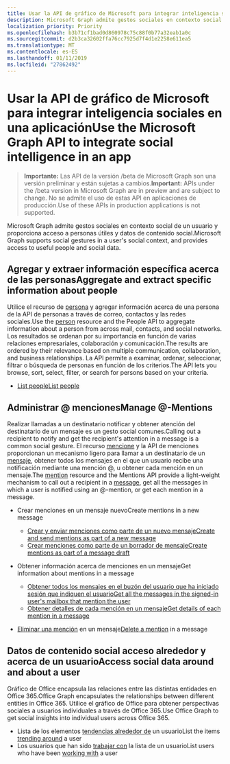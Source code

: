 ```yaml
---
title: Usar la API de gráfico de Microsoft para integrar inteligencia sociales en una aplicación
description: Microsoft Graph admite gestos sociales en contexto social de un usuario y proporciona acceso a personas útiles y datos de contenido social.
localization_priority: Priority
ms.openlocfilehash: b3b71cf1bad0d860978c75c88f0b77a32eab1a0c
ms.sourcegitcommit: d2b3ca32602ffa76cc7925d7f4d1e2258e611ea5
ms.translationtype: MT
ms.contentlocale: es-ES
ms.lasthandoff: 01/11/2019
ms.locfileid: "27862492"
---
```

# <a name="use-the-microsoft-graph-api-to-integrate-social-intelligence-in-an-app"></a><span data-ttu-id="58ee4-103">Usar la API de gráfico de Microsoft para integrar inteligencia sociales en una aplicación</span><span class="sxs-lookup"><span data-stu-id="58ee4-103">Use the Microsoft Graph API to integrate social intelligence in an app</span></span>

> <span data-ttu-id="58ee4-104">**Importante:** Las API de la versión /beta de Microsoft Graph son una versión preliminar y están sujetas a cambios.</span><span class="sxs-lookup"><span data-stu-id="58ee4-104">**Important:** APIs under the /beta version in Microsoft Graph are in preview and are subject to change.</span></span> <span data-ttu-id="58ee4-105">No se admite el uso de estas API en aplicaciones de producción.</span><span class="sxs-lookup"><span data-stu-id="58ee4-105">Use of these APIs in production applications is not supported.</span></span>

<span data-ttu-id="58ee4-106">Microsoft Graph admite gestos sociales en contexto social de un usuario y proporciona acceso a personas útiles y datos de contenido social.</span><span class="sxs-lookup"><span data-stu-id="58ee4-106">Microsoft Graph supports social gestures in a user's social context, and provides access to useful people and social data.</span></span>

## <a name="aggregate-and-extract-specific-information-about-people"></a><span data-ttu-id="58ee4-107">Agregar y extraer información específica acerca de las personas</span><span class="sxs-lookup"><span data-stu-id="58ee4-107">Aggregate and extract specific information about people</span></span>

<span data-ttu-id="58ee4-108">Utilice el recurso de [persona](../resources/person.md) y agregar información acerca de una persona de la API de personas a través de correo, contactos y las redes sociales.</span><span class="sxs-lookup"><span data-stu-id="58ee4-108">Use the [person](../resources/person.md) resource and the People API to aggregate information about a person from across mail, contacts, and social networks.</span></span> <span data-ttu-id="58ee4-109">Los resultados se ordenan por su importancia en función de varias relaciones empresariales, colaboración y comunicación.</span><span class="sxs-lookup"><span data-stu-id="58ee4-109">The results are ordered by their relevance based on multiple communication, collaboration, and business relationships.</span></span> <span data-ttu-id="58ee4-110">La API permite a examinar, ordenar, seleccionar, filtrar o búsqueda de personas en función de los criterios.</span><span class="sxs-lookup"><span data-stu-id="58ee4-110">The API lets you browse, sort, select, filter, or search for persons based on your criteria.</span></span>

- [<span data-ttu-id="58ee4-111">List people</span><span class="sxs-lookup"><span data-stu-id="58ee4-111">List people</span></span>](../api/user-list-people.md)

## <a name="manage--mentions"></a><span data-ttu-id="58ee4-112">Administrar @ menciones</span><span class="sxs-lookup"><span data-stu-id="58ee4-112">Manage @-Mentions</span></span>

<span data-ttu-id="58ee4-113">Realizar llamadas a un destinatario notificar y obtener atención del destinatario de un mensaje es un gesto social comunes.</span><span class="sxs-lookup"><span data-stu-id="58ee4-113">Calling out a recipient to notify and get the recipient's attention in a message is a common social gesture.</span></span>
<span data-ttu-id="58ee4-114">El recurso [mencione](../resources/mention.md) y la API de menciones proporcionan un mecanismo ligero para llamar a un destinatario de un [mensaje](../resources/message.md), obtener todos los mensajes en el que un usuario recibe una notificación mediante una mención @, u obtener cada mención en un mensaje.</span><span class="sxs-lookup"><span data-stu-id="58ee4-114">The [mention](../resources/mention.md) resource and the Mentions API provide a light-weight mechanism to call out a recipient in a [message](../resources/message.md), get all the messages in which a user is notified using an @-mention, or get each mention in a message.</span></span>

<!--
Include the next sentence when supporting events.

**Mention** is also supported by [Event](../resources/event.md).

-->

- <span data-ttu-id="58ee4-115">Crear menciones en un mensaje nuevo</span><span class="sxs-lookup"><span data-stu-id="58ee4-115">Create mentions in a new message</span></span>

  - [<span data-ttu-id="58ee4-116">Crear y enviar menciones como parte de un nuevo mensaje</span><span class="sxs-lookup"><span data-stu-id="58ee4-116">Create and send mentions as part of a new message</span></span>](../api/user-sendmail.md#request-2)
  - [<span data-ttu-id="58ee4-117">Crear menciones como parte de un borrador de mensaje</span><span class="sxs-lookup"><span data-stu-id="58ee4-117">Create mentions as part of a message draft</span></span>](../api/user-post-messages.md#request-2)

- <span data-ttu-id="58ee4-118">Obtener información acerca de menciones en un mensaje</span><span class="sxs-lookup"><span data-stu-id="58ee4-118">Get information about mentions in a message</span></span>

  - [<span data-ttu-id="58ee4-119">Obtener todos los mensajes en el buzón del usuario que ha iniciado sesión que indiquen el usuario</span><span class="sxs-lookup"><span data-stu-id="58ee4-119">Get all the messages in the signed-in user's mailbox that mention the user</span></span>](../api/user-list-messages.md#request-2)
  - [<span data-ttu-id="58ee4-120">Obtener detalles de cada mención en un mensaje</span><span class="sxs-lookup"><span data-stu-id="58ee4-120">Get details of each mention in a message</span></span>](../api/message-get.md#request-2)

- <span data-ttu-id="58ee4-121">[Eliminar una mención](../api/message-delete.md#request-2) en un mensaje</span><span class="sxs-lookup"><span data-stu-id="58ee4-121">[Delete a mention](../api/message-delete.md#request-2) in a message</span></span>

## <a name="access-social-data-around-and-about-a-user"></a><span data-ttu-id="58ee4-122">Datos de contenido social acceso alrededor y acerca de un usuario</span><span class="sxs-lookup"><span data-stu-id="58ee4-122">Access social data around and about a user</span></span>

<span data-ttu-id="58ee4-123">Gráfico de Office encapsula las relaciones entre las distintas entidades en Office 365.</span><span class="sxs-lookup"><span data-stu-id="58ee4-123">Office Graph encapsulates the relationships between different entities in Office 365.</span></span> <span data-ttu-id="58ee4-124">Utilice el gráfico de Office para obtener perspectivas sociales a usuarios individuales a través de Office 365.</span><span class="sxs-lookup"><span data-stu-id="58ee4-124">Use Office Graph to get social insights into individual users across Office 365.</span></span>

- <span data-ttu-id="58ee4-125">Lista de los elementos [tendencias alrededor de](../api/insights-list-trending.md) un usuario</span><span class="sxs-lookup"><span data-stu-id="58ee4-125">List the items [trending around](../api/insights-list-trending.md) a user</span></span>
- <span data-ttu-id="58ee4-126">Los usuarios que han sido [trabajar con](../api/user-list-people.md) la lista de un usuario</span><span class="sxs-lookup"><span data-stu-id="58ee4-126">List users who have been [working with](../api/user-list-people.md) a user</span></span>
